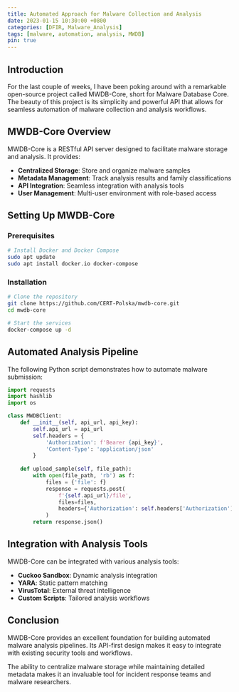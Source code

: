 ```yaml
---
title: Automated Approach for Malware Collection and Analysis
date: 2023-01-15 10:30:00 +0800
categories: [DFIR, Malware_Analysis]
tags: [malware, automation, analysis, MWDB]
pin: true
---
```


## Introduction

For the last couple of weeks, I have been poking around with a remarkable open-source project called MWDB-Core, short for Malware Database Core. The beauty of this project is its simplicity and powerful API that allows for seamless automation of malware collection and analysis workflows.

## MWDB-Core Overview

MWDB-Core is a RESTful API server designed to facilitate malware storage and analysis. It provides:

- **Centralized Storage**: Store and organize malware samples
- **Metadata Management**: Track analysis results and family classifications
- **API Integration**: Seamless integration with analysis tools
- **User Management**: Multi-user environment with role-based access

## Setting Up MWDB-Core

### Prerequisites

```bash
# Install Docker and Docker Compose
sudo apt update
sudo apt install docker.io docker-compose
```

### Installation

```bash
# Clone the repository
git clone https://github.com/CERT-Polska/mwdb-core.git
cd mwdb-core

# Start the services
docker-compose up -d
```

## Automated Analysis Pipeline

The following Python script demonstrates how to automate malware submission:

```python
import requests
import hashlib
import os

class MWDBClient:
    def __init__(self, api_url, api_key):
        self.api_url = api_url
        self.headers = {
            'Authorization': f'Bearer {api_key}',
            'Content-Type': 'application/json'
        }
    
    def upload_sample(self, file_path):
        with open(file_path, 'rb') as f:
            files = {'file': f}
            response = requests.post(
                f'{self.api_url}/file',
                files=files,
                headers={'Authorization': self.headers['Authorization']}
            )
        return response.json()
```

## Integration with Analysis Tools

MWDB-Core can be integrated with various analysis tools:

- **Cuckoo Sandbox**: Dynamic analysis integration
- **YARA**: Static pattern matching
- **VirusTotal**: External threat intelligence
- **Custom Scripts**: Tailored analysis workflows

## Conclusion

MWDB-Core provides an excellent foundation for building automated malware analysis pipelines. Its API-first design makes it easy to integrate with existing security tools and workflows.

The ability to centralize malware storage while maintaining detailed metadata makes it an invaluable tool for incident response teams and malware researchers.